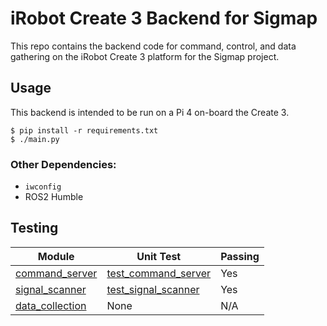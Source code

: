 # iRobot Create 3 Backend for Sigmap

This repo contains the backend code for command, control, and data gathering on the iRobot Create 3 platform for the Sigmap project.

## Usage

This backend is intended to be run on a Pi 4 on-board the Create 3.

```shell
$ pip install -r requirements.txt
$ ./main.py
```

### Other Dependencies:
- `iwconfig`
- ROS2 Humble

## Testing

| Module | Unit Test | Passing |
| --- | --- | --- |
| [command_server](https://github.com/SVC-Sigmap/irc3-system/blob/main/irc3_system/command_server.py) | [test_command_server](https://github.com/SVC-Sigmap/irc3-system/blob/main/tests/test_command_server.py) | Yes |
| [signal_scanner](https://github.com/SVC-Sigmap/irc3-system/blob/main/irc3_system/signal_scanner.py) | [test_signal_scanner](https://github.com/SVC-Sigmap/irc3-system/blob/main/tests/test_signal_scanner.py) | Yes
| [data_collection](https://github.com/SVC-Sigmap/irc3-system/blob/main/irc3_system/data_collection.py) | None | N/A |
